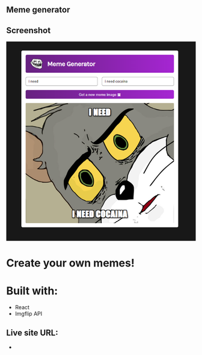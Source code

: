 ## Meme generator

## Screenshot

![alt text](./src/meme-generator.png)

# Create your own memes!

# Built with:

- React
- Imgflip API

## Live site URL:

- 